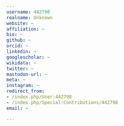 ```yaml
---
username: 442798
realname: Unknown
website: ~
affiliation: ~
bio: ~
github: ~
orcid: ~
linkedin: ~
googlescholar: ~
wikidata: ~
twitter: ~
mastodon-url: ~
meta: ~
instagram: ~
redirect_from:
- /index.php/User:442798
- /index.php/Special:Contributions/442798
email: ~

---
```


